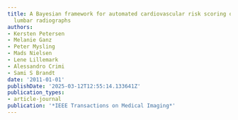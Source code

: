 ```yaml
---
title: A Bayesian framework for automated cardiovascular risk scoring on standard
  lumbar radiographs
authors:
- Kersten Petersen
- Melanie Ganz
- Peter Mysling
- Mads Nielsen
- Lene Lillemark
- Alessandro Crimi
- Sami S Brandt
date: '2011-01-01'
publishDate: '2025-03-12T12:55:14.133641Z'
publication_types:
- article-journal
publication: '*IEEE Transactions on Medical Imaging*'
---
```

